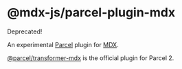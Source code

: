 # @mdx-js/parcel-plugin-mdx

Deprecated!

An experimental [Parcel][] plugin for [MDX][].

[@parcel/transformer-mdx][] is the official plugin for Parcel 2.

[@parcel/transformer-mdx]: https://www.npmjs.com/package/@parcel/transformer-mdx
[mdx]: https://github.com/mdx-js/mdx
[parcel]: https://parceljs.org
